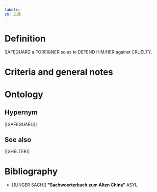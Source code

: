 ```yaml
---
labels: 
zh: 庇護
---
```


# Definition
SAFEGUARD a FOREIGNER so as to DEFEND HIM/HER against CRUELTY.
# Criteria and general notes
# Ontology

## Hypernym
[[SAFEGUARD]]
## See also
[[SHELTER]]
# Bibliography
- [[UNGER SACH]]
**"Sachwoerterbuch zum Alten China"** 
ASYL